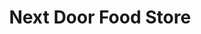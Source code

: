 ---
title: "Next Door Food Store"
url: /mount-pleasant/next-door-food-store-south-mission-street/
shop: Lebensmittel
---